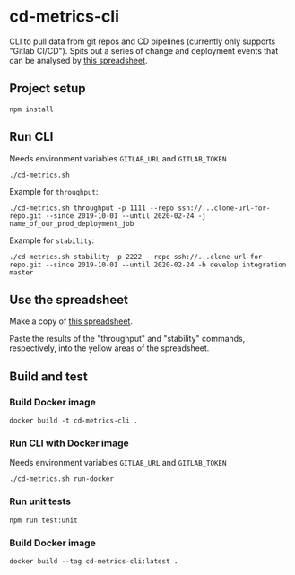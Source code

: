 # cd-metrics-cli

CLI to pull data from git repos and CD pipelines (currently only supports "Gitlab CI/CD"). Spits out a series of change and deployment events that can be analysed by [this spreadsheet](https://docs.google.com/spreadsheets/d/1Va8uzeeUhaS3Am59vuPF8oE6VvQljVCEJUF1Q3y_WT8/edit?usp=sharing).

## Project setup
```
npm install
```

## Run CLI
Needs environment variables `GITLAB_URL` and `GITLAB_TOKEN`
```
./cd-metrics.sh
```

Example for `throughput`:
```
./cd-metrics.sh throughput -p 1111 --repo ssh://...clone-url-for-repo.git --since 2019-10-01 --until 2020-02-24 -j name_of_our_prod_deployment_job
```

Example for `stability`:
```
./cd-metrics.sh stability -p 2222 --repo ssh://...clone-url-for-repo.git --since 2019-10-01 --until 2020-02-24 -b develop integration master
```

## Use the spreadsheet
Make a copy of [this spreadsheet](https://docs.google.com/spreadsheets/d/1Va8uzeeUhaS3Am59vuPF8oE6VvQljVCEJUF1Q3y_WT8/edit?usp=sharing).

Paste the results of the "throughput" and "stability" commands, respectively, into the yellow areas of the spreadsheet.

## Build and test
### Build Docker image
```
docker build -t cd-metrics-cli .
```

### Run CLI with Docker image
Needs environment variables `GITLAB_URL` and `GITLAB_TOKEN`
```
./cd-metrics.sh run-docker
```

### Run unit tests
```
npm run test:unit
```

### Build Docker image
```
docker build --tag cd-metrics-cli:latest .
```
